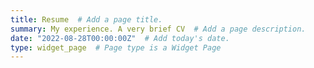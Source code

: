 ```yaml
---
title: Resume  # Add a page title.
summary: My experience. A very brief CV  # Add a page description.
date: "2022-08-28T00:00:00Z"  # Add today's date.
type: widget_page  # Page type is a Widget Page
---
```


